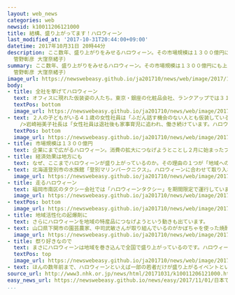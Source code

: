 ```yaml
---
layout: web_news
categories: web
newsid: k10011206121000
title: 結構、盛り上がってます！ハロウィーン
last_modified_at: '2017-10-31T20:44:00+09:00'
datetime: 2017年10月31日 20時44分
description: ここ数年、盛り上がりをみせるハロウィーン。その市場規模は１３００億円にも上ると言われます。今やハロウィーンは、子どもや若者だけのイベントではなくクリスマスやバレンタインデーなどのように日本の恒例行事として定着しつつあるようです。（ネットワーク報道部記者
  管野彰彦 大窪奈緒子）
summary: ここ数年、盛り上がりをみせるハロウィーン。その市場規模は１３００億円にも上ると言われます。今やハロウィーンは、子どもや若者だけのイベントではなくクリスマスやバレンタインデーなどのように日本の恒例行事として定着しつつあるようです。（ネットワーク報道部記者
  管野彰彦 大窪奈緒子）
image_url: https://newswebeasy.github.io/ja201710/news/web/image/2017/10/31/K10011206121_1710311903_1710311918_01_02.jpg
body:
- title: 全社を挙げてハロウィーン
  text: オフィスに現れた仮装姿の人たち。東京・銀座の化粧品会社、ランクアップでは３１日、およそ５０人の社員が、思い思いの仮装をして仕事をしていました。この会社では社員の半数以上が子育て中の母親ということもあり、ふだんは全員そろっての飲み会などはできません。そのため、年に１度のハロウィーンの日は、みんなで仮装して部署を越えて交流を深めることにしています。
  textPos: bottom
  image_url: https://newswebeasy.github.io/ja201710/news/web/image/2017/10/31/K10011206121_1710311902_1710311918_01_03.jpg
- text: ２人の子どもがいる４１歳の女性社員は「ふだん話す機会のない人とも仮装していると気軽に話すことができて楽しいです。午後５時からは仮装を脱いで新たな気分で子どもを迎えに行きたいです」と話していました。<br
    />岩崎裕美子社長は「女性社員は退社後も家事育児に追われ、働き続けています。ハロウィーンの日は業務時間内に心おきなく楽しんでもらい働く活力にしてほしい」と話していました。
  textPos: bottom
  image_url: https://newswebeasy.github.io/ja201710/news/web/image/2017/10/31/K10011206121_1710311902_1710311918_01_04.jpg
- title: 市場規模は１３００億円
  text: 企業にまで広がるハロウィーン。消費の拡大につなげようとことし２月に始まったプレミアムフライデーは早くも見直しの動きが出るなど、いまひとつ盛り上がりに欠けるのに対して、ハロウィーン関連の市場規模は年々、増加傾向にあります。記念日の認定や登録を行っている一般社団法人「日本記念日協会」によりますと、お菓子や仮装グッズといったハロウィーン関連の商品やサービスの市場規模はことしは１３０５億円に上ると推計しています。ことしは直前に行われた衆議院選挙の影響でメディアで取り上げられる機会が減ったこともあり去年を下回っているとはいうものの、市場規模はバレンタインデーの１３８５億円に匹敵するほどになり、母の日の１１３５億円や、節分の５９０億円を大きく上回っているということです。
- title: 経済効果は地方にも
  text: なぜ、ここまでハロウィーンが盛り上がっているのか。その理由の１つが「地域への広がり」です。
- text: 北海道登別市の水族館「登別マリンパークニクス」。ハロウィーンに合わせて取り入れたのは「かぼちゃ割」というサービスです。サービスを受けるには、入園券を買う際にかぼちゃを渡すだけ。ハロウィーンの語呂合わせで料金が大人の場合、通常２４５０円が１８６０円に、子ども料金は１２５０円が８６０円に割り引きされます。ここ数年、かぼちゃ割を受ける入場者数は増加しているということです。
  image_url: https://newswebeasy.github.io/ja201710/news/web/image/2017/10/31/K10011206121_1710311902_1710311918_01_05.jpg
- title: 走るハロウィーン
  text: 福岡市南区のタクシー会社では「ハロウィーンタクシー」を期間限定で運行しています。運転するのはゾンビ。助手席にはガイコツが座っています。運転手はおよそ１時間かけて特殊メイクをほどこしたというだけあって、クオリティーはかなり高めです。ハロウィーンらしく乗車の際にはお菓子ももらえるそうです。通常のメーター料金で乗ることができるということで、会社としては宣伝効果も見込めるとしています。ハロウィーンをビジネスチャンスにしようという狙いです。
  image_url: https://newswebeasy.github.io/ja201710/news/web/image/2017/10/31/K10011206121_1710311902_1710311918_01_06.jpg
- textPos: bottom
  image_url: https://newswebeasy.github.io/ja201710/news/web/image/2017/10/31/K10011206121_1710311910_1710311918_01_07.jpg
- title: 地域活性化の起爆剤に
  text: さらにハロウィーンを地域の特産品につなげようという動きも出ています。
- text: 山口県下関市の園芸農家、中司武敏さんが取り組んでいるのがかぼちゃを使った焼酎とビール系飲料の製造です。中司さんは、ハロウィーンに使うかぼちゃを栽培していますが、実はこうしたかぼちゃは食用にはあまりむいていません。このため、これまではハロウィーンが終わると余ったかぼちゃは廃棄していました。それを有効活用しようと２年間試行錯誤を続け、ことしようやく焼酎とビール系飲料の製品化にこぎつけました。道の駅などで販売を始めているということで、中司さんは地域の活性化につながればと期待しています。
  image_url: https://newswebeasy.github.io/ja201710/news/web/image/2017/10/31/K10011206121_1710311921_1710311924_01_08.jpg
- title: 祭り好きなので
  text: まさにハロウィーンは地域を巻き込んで全国で盛り上がっているのです。ハロウィーン市場の推計を行った日本記念日協会の加瀬清志所長は「もともと日本人は祭り好きで、最近では地域の祭りが減っていることもあって、大勢で盛り上がることのできるイベントに参加したいと思う人が多いのではないか」と指摘します。さらに、最近では「インスタ映え」という言葉があるように、インスタグラムやツイッターといったＳＮＳに写真や動画を投稿する人が多く、ハロウィーンはそのコンテンツとして人気が高まっているのではないかと分析しています。
  textPos: top
  image_url: https://newswebeasy.github.io/ja201710/news/web/image/2017/10/31/K10011206121_1710311903_1710311918_01_08.jpg
- text: ほんの数年前まで、ハロウィーンといえば一部の若者だけが盛り上がるイベントというイメージもありましたが、今や秋の恒例行事として定着しつつあります。地域でも会社でも楽しめるハロウィーン。その盛り上がりは今後も続きそうです。
source_url: http://www3.nhk.or.jp/news/html/20171031/k10011206121000.html
easy_news_url: https://newswebeasy.github.io/news/easy/2017/11/01/日本でもいろいろな人がハロウィーンを楽しむようになる
...
```

